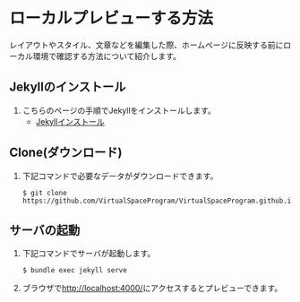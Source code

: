 # ローカルプレビューする方法
レイアウトやスタイル、文章などを編集した際、ホームページに反映する前にローカル環境で確認する方法について紹介します。

## Jekyllのインストール
1. こちらのページの手順でJekyllをインストールします。
    * [Jekyllインストール](https://jekyllrb-ja.github.io/docs/installation/)

## Clone(ダウンロード)
1. 下記コマンドで必要なデータがダウンロードできます。
    ```
    $ git clone https://github.com/VirtualSpaceProgram/VirtualSpaceProgram.github.io
    ```
## サーバの起動
1. 下記コマンドでサーバが起動します。
    ```
    $ bundle exec jekyll serve
    ```
1. ブラウザで[http://localhost:4000/](http://localhost:4000/)にアクセスするとプレビューできます。
